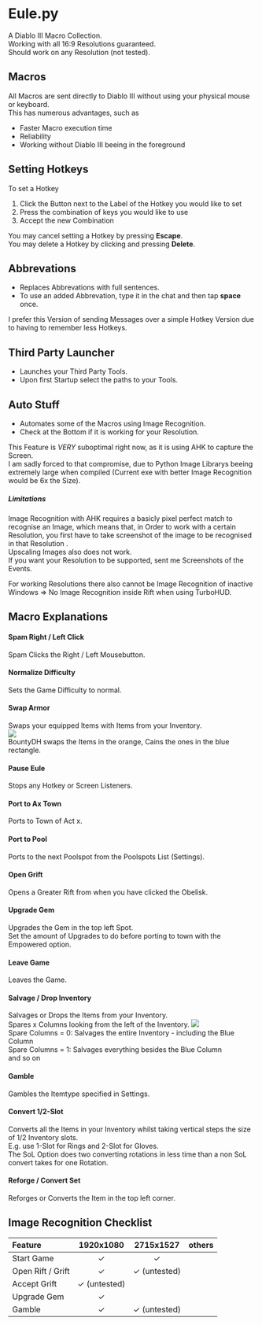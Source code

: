 # Eule.py

A Diablo III Macro Collection.\
Working with all 16:9 Resolutions guaranteed.\
Should work on any Resolution (not tested).

## Macros

All Macros are sent directly to Diablo III without using your physical mouse or keyboard.\
This has numerous advantages, such as

* Faster Macro execution time
* Reliability
* Working without Diablo III beeing in the foreground

## Setting Hotkeys

To set a Hotkey

1. Click the Button next to the Label of the Hotkey you would like to set
2. Press the combination of keys you would like to use
3. Accept the new Combination

You may cancel setting a Hotkey by pressing __Escape__.\
You may delete a Hotkey by clicking and pressing __Delete__.

## Abbrevations

* Replaces Abbrevations with full sentences.
* To use an added Abbrevation, type it in the chat and then tap __space__ once.

I prefer this Version of sending Messages over a simple Hotkey Version due to having to remember less Hotkeys.

## Third Party Launcher

* Launches your Third Party Tools.
* Upon first Startup select the paths to your Tools.

## Auto Stuff

* Automates some of the Macros using Image Recognition.
* Check at the Bottom if it is working for your Resolution.

This Feature is _VERY_ suboptimal right now, as it is using AHK to capture the Screen.\
I am sadly forced to that compromise, due to Python Image Librarys beeing extremely large when compiled (Current exe with better Image Recognition would be 6x the Size).

##### Limitations
Image Recognition with AHK requires a basicly pixel perfect match to recognise an Image, which means that, in Order to work with a certain Resolution, you first have to take screenshot of the image to be recognised in that Resolution .\
Upscaling Images also does not work.\
If you want your Resolution to be supported, sent me Screenshots of the Events.

For working Resolutions there also cannot be Image Recognition of inactive Windows => No Image Recognition inside Rift when using TurboHUD.

## Macro Explanations

#### Spam Right / Left Click

Spam Clicks the Right / Left Mousebutton.

#### Normalize Difficulty

Sets the Game Difficulty to normal.

#### Swap Armor

Swaps your equipped Items with Items from your Inventory.\
![](https://ibb.co/Pj2brM4)\
BountyDH swaps the Items in the orange, Cains the ones in the blue rectangle.

#### Pause Eule

Stops any Hotkey or Screen Listeners.

#### Port to Ax Town

Ports to Town of Act x.

#### Port to Pool

Ports to the next Poolspot from the Poolspots List (Settings).

#### Open Grift

Opens a Greater Rift from when you have clicked the Obelisk.

#### Upgrade Gem

Upgrades the Gem in the top left Spot.\
Set the amount of Upgrades to do before porting to town with the Empowered option.

#### Leave Game

Leaves the Game.

#### Salvage / Drop Inventory

Salvages or Drops the Items from your Inventory.\
Spares x Columns looking from the left of the Inventory.
![](https://ibb.co/Jc0nDZs)\
Spare Columns = 0: Salvages the entire Inventory - including the Blue Column\
Spare Columns = 1: Salvages everything besides the Blue Column\
and so on

#### Gamble

Gambles the Itemtype specified in Settings.

#### Convert 1/2-Slot

Converts all the Items in your Inventory whilst taking vertical steps the size of 1/2 Inventory slots.\
E.g. use 1-Slot for Rings and 2-Slot for Gloves.\
The SoL Option does two converting rotations in less time than a non SoL convert takes for one Rotation.

#### Reforge / Convert Set

Reforges or Converts the Item in the top left corner.

## Image Recognition Checklist

| Feature           |      1920x1080      |           2715x1527            | others |
| :---------------- | :-----------------: | :----------------------------: | :----: |
| Start Game        |      &#10003;       |            &#10003;            |        |
| Open Rift / Grift |      &#10003;       |      &#10003; (untested)       |        |
| Accept Grift      | &#10003; (untested) |                                |        |
| Upgrade Gem       |      &#10003;       |        
| Gamble            |      &#10003;       |      &#10003; (untested)
